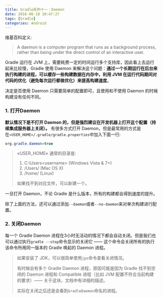```yaml
---
title: Gradle系列十一：Daemon
date: 2016-06-18 10:47:27
tags: [Gradle]
categories: Android
---
```


维基百科定义:
> A daemon is a computer program that runs as a background process, rather than being under the direct control of an interactive user.

Gradle 运行在 JVM 上，需要耗费一定的时间运行多个支持库，因此看上去运行起来比较慢，Gradle 使用 Daemon 来解决这个问题：__通过一个长期运行在后台来执行构建的进程，可以缓存一些构建数据在内存中，利用 JVM 在运行代码期间对代码的优化（避免每次运行都做优化）来提高构建速度__。

决定是否使用 Daemon 只需要简单的配置即可，且使用和不使用 Daemon 的时候构建没有任何不同。<!--more-->

### 1. 打开Daemon
__默认情况下是不打开 Daemon 的，但是强烈建议在开发机器上打开这个配置（持续集成服务器上关闭）。__ 有很多方式打开 Daemon，但是最常用的方式是在`«USER_HOME»/.gradle/gradle.properties`中加入下面一行:

```Java
org.gradle.daemon=true
```
>«USER_HOME» 通常的目录是:
>
>1. C:\Users\<username> (Windows Vista & 7+)
>2. /Users/<username> (Mac OS X)
>3. /home/<username> (Linux)
>
>如果找不到对应文件，可以新建一个。

一旦打开 Daemon，不论 Gradle 是什么版本，所有的构建都会得到速度的提升。

除了上面的方法，还可以通过添加`--daemon`或者`--no-daemon`来对单次构建进行配置。

### 2. 关闭Daemon
每一个 Gradle Daemon 进程在3小时无活动的情况下都会自动关闭。但是我们也可以通过执行`gradle --stop`命令显示的关闭它 —— 这个命令会关闭所有的执行该命令所用同一版本的 Gradle 唤起的 Daemon 进程。
>如果安装了 JDK，可以很简单使用`jps`命令查看关闭情况。
>
>有时候会有多个 Gradle Daemon 进程，原因可能是因为 Gradle 找不到空闲的 Daemon 进程和 Compatible 进程（比如 JVM 配置不符合当前构建的要求）—— 关于这块，文档中有详细的描述。
>
>实际在关闭之后还是会看到`GradleDaemon`命名的进程。